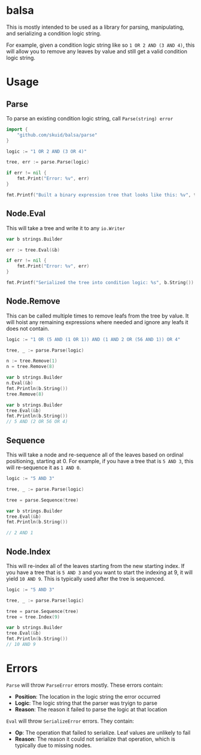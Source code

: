 # balsa

This is mostly intended to be used as a library for parsing, manipulating, and serializing a condition logic string.

For example, given a condition logic string like so `1 OR 2 AND (3 AND 4)`, this will allow you to remove any leaves by value and still get a valid condition logic string.

# Usage

## Parse

To parse an existing condition logic string, call `Parse(string) error`

```go
import {
	"github.com/skuid/balsa/parse"
}

logic := "1 OR 2 AND (3 OR 4)"

tree, err := parse.Parse(logic)

if err != nil {
	fmt.Print("Error: %v", err)
}

fmt.Printf("Built a binary expression tree that looks like this: %v", tree)
```

## Node.Eval

This will take a tree and write it to any `io.Writer`

```go
var b strings.Builder

err := tree.Eval(&b)

if err != nil {
	fmt.Print("Error: %v", err)
}

fmt.Printf("Serialized the tree into condition logic: %s", b.String())
```

## Node.Remove

This can be called multiple times to remove leafs from the tree by value. It will hoist any remaining expressions where needed and ignore any leafs it does not contain.

```go
logic := "1 OR (5 AND (1 OR 1)) AND (1 AND 2 OR (56 AND 1)) OR 4"

tree, _ := parse.Parse(logic)

n := tree.Remove(1)
n = tree.Remove(8)

var b strings.Builder
n.Eval(&b)
fmt.Println(b.String())
tree.Remove(8)

var b strings.Builder
tree.Eval(&b)
fmt.Println(b.String())
// 5 AND (2 OR 56 OR 4)
```

## Sequence

This will take a node and re-sequence all of the leaves based on ordinal positioning, starting at 0. For example, if you have a tree that is `5 AND 3`, this will re-sequence it as `1 AND 0`.

```go
logic := "5 AND 3"

tree, _ := parse.Parse(logic)

tree = parse.Sequence(tree)

var b strings.Builder
tree.Eval(&b)
fmt.Println(b.String())

// 2 AND 1
```

## Node.Index

This will re-index all of the leaves starting from the new starting index. If you have a tree that is `5 AND 3` and you want to start the indexing at 9, it will yield `10 AND 9`. This is typically used after the tree is sequenced.

```go
logic := "5 AND 3"

tree, _ := parse.Parse(logic)

tree = parse.Sequence(tree)
tree = tree.Index(9)

var b strings.Builder
tree.Eval(&b)
fmt.Println(b.String())
// 10 AND 9 
```

# Errors

`Parse` will throw `ParseError` errors mostly. These errors contain:
- **Position**: The location in the logic string the error occurred
- **Logic**: The logic string that the parser was tryign to parse
- **Reason**: The reason it failed to parse the logic at that location

`Eval` will throw `SerializeError` errors. They contain:
- **Op**: The operation that failed to serialize. Leaf values are unlikely to fail
- **Reason**: The reason it could not serialize that operation, which is typically due to missing nodes.
